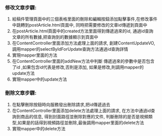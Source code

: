 ### 修改文章步驟:

1. 給稿件管理頁面中的三個表格里面的刪除和編輯按鈕添加點擊事件,在修改事件中跳轉到postArticle.html頁面中, 同時把需要修改的文章id傳遞到頁面中
2. 在postArticle.html頁面中的created方法里面得到傳遞過來的id, 通過id查詢文章的所有數據,把查詢到的數據顯示到頁面中
3. 在ContentController里面添加方法處理上面的請求, 創建ContentUpdateVO,  調用mapper的selectByIdForUpdate查詢方法通過id查詢詳情
4. 實現mapper里面的方法
5. 在ContentController里面的addNew方法中判斷 傳遞過來的參數中是否包含了id ,如果包含id代表是修改,否則是添加,  如果是修改,則調用mapper的update方法
6. 實現mapper中的update方法

### 刪除文章步驟:

1. 在點擊刪除按鈕時向服務發出刪除請求,把id傳遞過去
2. 在ContentController里面添加delete方法處理上面的請求, 在方法中通過id查詢到商品的信息, 得到封面路徑並刪除對應的文件,  判斷刪除的是否是視頻類型,如果是的話得到視頻路徑並刪除,最後調用mapper里面的delete方法
3. 實現mapper中的delete方法
